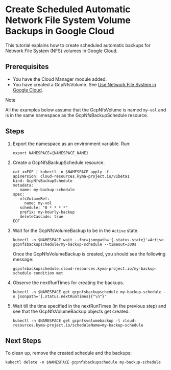 # Create Scheduled Automatic Network File System Volume Backups in Google Cloud

This tutorial explains how to create scheduled automatic backups for Network File System (NFS) volumes in Google Cloud.

## Prerequisites <!-- {docsify-ignore} -->

* You have the Cloud Manager module added.
* You have created a GcpNfsVolume. See [Use Network File System in Google Cloud](./01-20-20-gcp-nfs-volume.md).

> [!NOTE]
> All the examples below assume that the GcpNfsVolume is named `my-vol` and is in the same namespace as the GcpNfsBackupSchedule resource.

## Steps <!-- {docsify-ignore} -->

1. Export the namespace as an environment variable. Run:

   ```shell
   export NAMESPACE={NAMESPACE_NAME}
   ```

2. Create a GcpNfsBackupSchedule resource.

   ```shell
   cat <<EOF | kubectl -n $NAMESPACE apply -f -
   apiVersion: cloud-resources.kyma-project.io/v1beta1
   kind: GcpNfsBackupSchedule
   metadata:
      name: my-backup-schedule
   spec:
      nfsVolumeRef:
        name: my-vol
      schedule: "0 * * * *"
      prefix: my-hourly-backup
      deleteCascade: true
   EOF
   ```

3. Wait for the GcpNfsVolumeBackup to be in the `Active` state.

   ```shell
   kubectl -n $NAMESPACE wait --for=jsonpath='{.status.state}'=Active gcpnfsbackupschedule/my-backup-schedule --timeout=300s
   ```

   Once the GcpNfsVolumeBackup is created, you should see the following message:

   ```console
   gcpnfsbackupschedule.cloud-resources.kyma-project.io/my-backup-schedule condition met
   ```

4. Observe the nextRunTimes for creating the backups.

   ```shell
   kubectl -n $NAMESPACE get gcpnfsbackupschedule my-backup-schedule -o jsonpath='{.status.nextRunTimes}{"\n"}' 
   ```

5. Wait till the time specified in the nextRunTimes (in the previous step) and see that the GcpNfsVolumeBackup objects get created.

   ```shell
   kubectl -n $NAMESPACE get gcpnfsvolumebackup -l cloud-resources.kyma-project.io/scheduleName=my-backup-schedule 
   ```

## Next Steps

To clean up, remove the created schedule and the backups:

   ```shell
   kubectl delete -n $NAMESPACE gcpnfsbackupschedule my-backup-schedule
   ```
